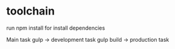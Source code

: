 # toolchain

run npm install for install dependencies

Main task
gulp        ->  development task
gulp build  ->  production task
